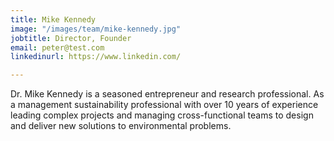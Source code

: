 ```yaml
---
title: Mike Kennedy
image: "/images/team/mike-kennedy.jpg"
jobtitle: Director, Founder
email: peter@test.com
linkedinurl: https://www.linkedin.com/

---
```

Dr. Mike Kennedy is a seasoned entrepreneur and research professional. As a management sustainability professional with over 10 years of experience leading complex projects and managing cross-functional teams to design and deliver new solutions to environmental problems.
